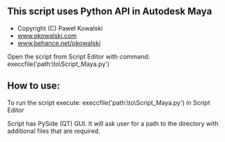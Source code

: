 ## This script uses Python API in Autodesk Maya

 - Copyright (C) Paweł Kowalski
 - www.pkowalski.com
 - www.behance.net/pkowalski


 Open the script from Script Editor with command:
 execcfile('path:\to\Script_Maya.py')

## How to use:

 To run the script execute:
 execcfile('path:\to\Script_Maya.py')
 in Script Editor
 
 Script has PySide (QT) GUI. 
 It will ask user for a path to the directory with additional files that are required.
